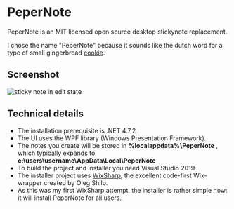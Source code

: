 # PeperNote
PeperNote is an MIT licensed open source desktop stickynote replacement.

I chose the name "PeperNote" because it sounds like the dutch word for a type of small gingerbread [cookie](https://en.wikipedia.org/wiki/Kruidnoten#/media/File:Stapeltje_kruidnoten.jpg).

## Screenshot

![sticky note in edit state](https://github.com/jpmikkers/PeperNote/blob/main/Screenshots/pepernote_mouseover.png)

## Technical details
- The installation prerequisite is .NET 4.7.2
- The UI uses the WPF library (Windows Presentation Framework). 
- The notes you create will be stored in **%localappdata%\PeperNote** , which typically expands to **c:\users\username\AppData\Local\PeperNote**
- To build the project and installer you need Visual Studio 2019
- The installer project uses [WixSharp](https://github.com/oleg-shilo/wixsharp), the excellent code-first Wix-wrapper created by Oleg Shilo.
- As this was my first WixSharp attempt, the installer is rather simple now: it will install PeperNote for all users.
